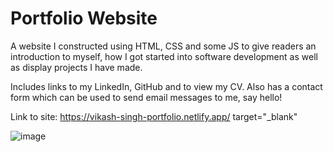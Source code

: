 # Portfolio Website

A website I constructed using HTML, CSS and some JS to give readers an introduction to myself, how I got started into software development as well as display projects I have made.

Includes links to my LinkedIn, GitHub and to view my CV. Also has a contact form which can be used to send email messages to me, say hello!

Link to site: https://vikash-singh-portfolio.netlify.app/ target="_blank"

![image](https://github.com/Vikash013/PersonalPortfolio/assets/112586898/32d1d06e-57ee-49a1-aa13-a36c1ae18960)
